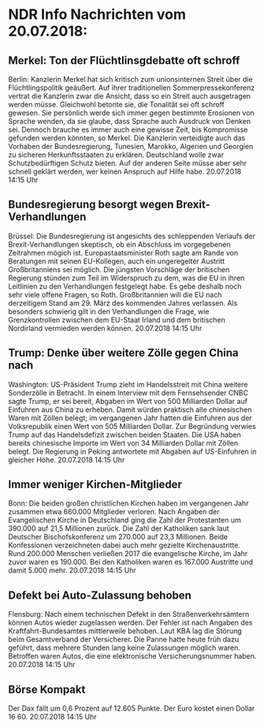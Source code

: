 # NDR Info Nachrichten vom 20.07.2018:


## Merkel: Ton der Flüchtlinsgdebatte oft schroff
Berlin: Kanzlerin Merkel hat sich kritisch zum unionsinternen Streit über die Flüchtlingspolitik geäußert. Auf ihrer traditionellen Sommerpressekonferenz vertrat die Kanzlerin zwar die Ansicht, dass so ein Streit auch ausgetragen werden müsse. Gleichwohl betonte sie, die Tonalität sei oft schroff gewesen. Sie persönlich werde sich immer gegen bestimmte Erosionen von Sprache wenden, da sie glaube, dass Sprache auch Ausdruck von Denken sei. Dennoch brauche es immer auch eine gewisse Zeit, bis Kompromisse gefunden werden könnten, so Merkel. Die Kanzlerin verteidigte auch das Vorhaben der Bundesregierung, Tunesien, Marokko, Algerien und Georgien zu sicheren Herkunftsstaaten zu erklären. Deutschland wolle zwar Schutzbedürftigen Schutz bieten. Auf der anderen Seite müsse aber sehr schnell geklärt werden, wer keinen Anspruch auf Hilfe habe. 20.07.2018 14:15 Uhr 

## Bundesregierung besorgt wegen Brexit-Verhandlungen
Brüssel: Die Bundesregierung ist angesichts des schleppenden Verlaufs der Brexit-Verhandlungen skeptisch, ob ein Abschluss im vorgegebenen Zeitrahmen mögich ist. Europastaatsminister Roth sagte am Rande von Beratungen mit seinen EU-Kollegen, auch ein ungeregelter Austritt Großbritanniens sei möglich. Die jüngsten Vorschläge der britischen Regierung stünden zum Teil im Widerspruch zu dem, was die EU in ihren Leitlinien zu den Verhandlungen festgelegt habe. Es gebe deshalb noch sehr viele offene Fragen, so Roth. Großbritannien will die EU nach derzeitigem Stand am 29. März des kommenden Jahres verlassen. Als besonders schwierig gilt in den Verhandlungen die Frage, wie Grenzkontrollen zwischen dem EU-Staat Irland und dem britischen Nordirland vermieden werden können. 20.07.2018 14:15 Uhr 

## Trump: Denke über weitere Zölle gegen China nach
Washington: US-Präsident Trump zieht im Handelsstreit mit China weitere Sonderzölle in Betracht. In einem Interview mit dem Fernsehsender CNBC sagte Trump, er sei bereit, Abgaben im Wert von 500 Milliarden Dollar auf Einfuhren aus China zu erheben. Damit würden praktisch alle chinesischen Waren mit Zöllen belegt; im vergangenen Jahr hatten die Einfuhren aus der Volksrepublik einen Wert von 505 Milliarden Dollar. Zur Begründung verwies Trump auf das Handelsdefizit zwischen beiden Staaten. Die USA haben bereits chinesische Importe im Wert von 34 Milliarden Dollar mit Zöllen belegt. Die Regierung in Peking antwortete mit Abgaben auf US-Einfuhren in gleicher Höhe. 20.07.2018 14:15 Uhr 

## Immer weniger Kirchen-Mitglieder
Bonn: Die beiden großen christlichen Kirchen haben im vergangenen Jahr zusammen etwa 660.000 Mitglieder verloren. Nach Angaben der Evangelischen Kirche in Deutschland ging die Zahl der Protestanten um 390.000 auf 21,5 Millionen zurück. Die Zahl der Katholiken sank laut Deutscher Bischofskonferenz um 270.000 auf 23,3 Millionen. Beide Konfessionen verzeichneten dabei auch mehr gezielte Kirchenaustritte. Rund 200.000 Menschen verließen 2017 die evangelische Kirche, im Jahr zuvor waren es 190.000. Bei den Katholiken waren es 167.000 Austritte und damit 5.000 mehr. 20.07.2018 14:15 Uhr 

## Defekt bei Auto-Zulassung behoben
Flensburg: Nach einem technischen Defekt in den Straßenverkehrsämtern können Autos wieder zugelassen werden. Der Fehler ist nach Angaben des Kraftfahrt-Bundesamtes mittlerweile behoben. Laut KBA lag die Störung beim Gesamtverband der Versicherer. Die Panne hatte heute früh dazu geführt, dass mehrere Stunden lang keine Zulassungen möglich waren. Betroffen waren Autos, die eine elektronische Versicherungsnummer haben. 20.07.2018 14:15 Uhr 

## Börse Kompakt
Der Dax fällt um 0,6 Prozent auf 12.605 Punkte. Der Euro kostet einen Dollar 16 60. 20.07.2018 14:15 Uhr 
